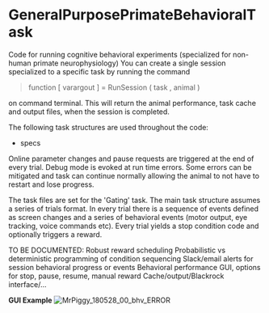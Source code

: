 # GeneralPurposePrimateBehavioralTask

Code for running cognitive behavioral experiments (specialized for non-human primate neurophysiology)
You can create a single session specialized to a specific task by running the command
> function [ varargout ] = RunSession ( task , animal )

on command terminal. This will return the animal performance, task cache and output files, when the session is completed.

The following task structures are used throughout the code:
* specs

Online parameter changes and pause requests are triggered at the end of every trial. Debug mode is evoked at run time errors. Some errors can be mitigated and task can continue normally allowing the animal to not have to restart and lose progress.

The task files are set for the 'Gating' task.
The main task structure assumes a series of trials format. In every trial there is a sequence of events defined as screen changes and a series of behavioral events (motor output, eye tracking, voice commands etc). Every trial yields a stop condition code and optionally triggers a reward.

TO BE DOCUMENTED:
Robust reward scheduling
Probabilistic vs deterministic programming of condition sequencing
Slack/email alerts for session behavioral progress or events
Behavioral performance GUI, options for stop, pause, resume, manual reward
Cache/output/Blackrock interface/...

**GUI Example**
![MrPiggy_180528_00_bhv_ERROR](https://user-images.githubusercontent.com/4206199/132777918-da7381f7-e1d5-4430-bad2-aed57cda008c.jpeg)
